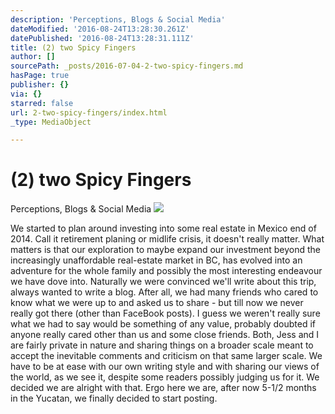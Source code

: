 ```yaml
---
description: 'Perceptions, Blogs & Social Media'
dateModified: '2016-08-24T13:28:30.261Z'
datePublished: '2016-08-24T13:28:31.111Z'
title: (2) two Spicy Fingers
author: []
sourcePath: _posts/2016-07-04-2-two-spicy-fingers.md
hasPage: true
publisher: {}
via: {}
starred: false
url: 2-two-spicy-fingers/index.html
_type: MediaObject

---
```

# (2) two Spicy Fingers

Perceptions, Blogs & Social Media
![](https://the-grid-user-content.s3-us-west-2.amazonaws.com/f95bdda9-dedb-4372-8973-0aebbd297cbd.jpg)

We started to plan around investing into some real estate in Mexico end of 2014\. Call it retirement planing or midlife crisis, it doesn't really matter. What matters is that our exploration to maybe expand our investment beyond the increasingly unaffordable real-estate market in BC, has evolved into an adventure for the whole family and possibly the most interesting endeavour we have dove into. Naturally we were convinced we'll write about this trip, always wanted to write a blog. After all, we had many friends who cared to know what we were up to and asked us to share - but till now we never really got there (other than FaceBook posts). I guess we weren't really sure what we had to say would be something of any value, probably doubted if anyone really cared other than us and some close friends. Both, Jess and I are fairly private in nature and sharing things on a broader scale meant to accept the inevitable comments and criticism on that same larger scale. We have to be at ease with our own writing style and with sharing our views of the world, as we see it, despite some readers possibly judging us for it. We decided we are alright with that. Ergo here we are, after now 5-1/2 months in the Yucatan, we finally decided to start posting.